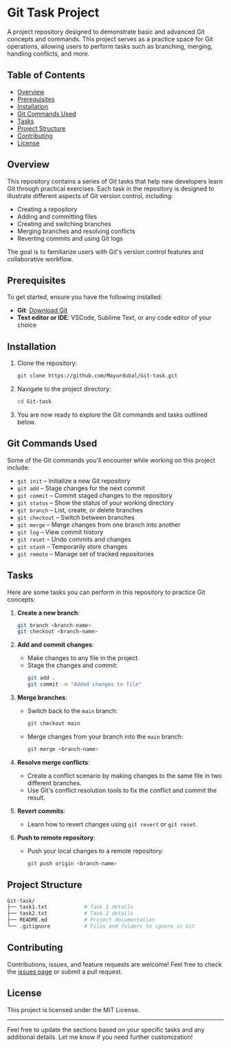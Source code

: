 # Git Task Project

A project repository designed to demonstrate basic and advanced Git concepts and commands. This project serves as a practice space for Git operations, allowing users to perform tasks such as branching, merging, handling conflicts, and more.

## Table of Contents

- [Overview](#overview)
- [Prerequisites](#prerequisites)
- [Installation](#installation)
- [Git Commands Used](#git-commands-used)
- [Tasks](#tasks)
- [Project Structure](#project-structure)
- [Contributing](#contributing)
- [License](#license)

## Overview

This repository contains a series of Git tasks that help new developers learn Git through practical exercises. Each task in the repository is designed to illustrate different aspects of Git version control, including:

- Creating a repository
- Adding and committing files
- Creating and switching branches
- Merging branches and resolving conflicts
- Reverting commits and using Git logs

The goal is to familiarize users with Git's version control features and collaborative workflow.

## Prerequisites

To get started, ensure you have the following installed:

- **Git**: [Download Git](https://git-scm.com/downloads)
- **Text editor or IDE**: VSCode, Sublime Text, or any code editor of your choice

## Installation

1. Clone the repository:

   ```bash
   git clone https://github.com/Mayurdubal/Git-task.git
   ```

2. Navigate to the project directory:

   ```bash
   cd Git-task
   ```

3. You are now ready to explore the Git commands and tasks outlined below.

## Git Commands Used

Some of the Git commands you'll encounter while working on this project include:

- `git init` – Initialize a new Git repository
- `git add` – Stage changes for the next commit
- `git commit` – Commit staged changes to the repository
- `git status` – Show the status of your working directory
- `git branch` – List, create, or delete branches
- `git checkout` – Switch between branches
- `git merge` – Merge changes from one branch into another
- `git log` – View commit history
- `git reset` – Undo commits and changes
- `git stash` – Temporarily store changes
- `git remote` – Manage set of tracked repositories

## Tasks

Here are some tasks you can perform in this repository to practice Git concepts:

1. **Create a new branch**:
   ```bash
   git branch <branch-name>
   git checkout <branch-name>
   ```

2. **Add and commit changes**:
   - Make changes to any file in the project.
   - Stage the changes and commit:
     ```bash
     git add .
     git commit -m "Added changes to file"
     ```

3. **Merge branches**:
   - Switch back to the `main` branch:
     ```bash
     git checkout main
     ```
   - Merge changes from your branch into the `main` branch:
     ```bash
     git merge <branch-name>
     ```

4. **Resolve merge conflicts**:
   - Create a conflict scenario by making changes to the same file in two different branches.
   - Use Git's conflict resolution tools to fix the conflict and commit the result.

5. **Revert commits**:
   - Learn how to revert changes using `git revert` or `git reset`.

6. **Push to remote repository**:
   - Push your local changes to a remote repository:
     ```bash
     git push origin <branch-name>
     ```

## Project Structure

```bash
Git-task/
├── task1.txt            # Task 1 details
├── task2.txt            # Task 2 details
├── README.md            # Project documentation
└── .gitignore           # Files and folders to ignore in Git
```

## Contributing

Contributions, issues, and feature requests are welcome! Feel free to check the [issues page](https://github.com/Mayurdubal/Git-task/issues) or submit a pull request.

## License

This project is licensed under the MIT License.

---

Feel free to update the sections based on your specific tasks and any additional details. Let me know if you need further customization!
